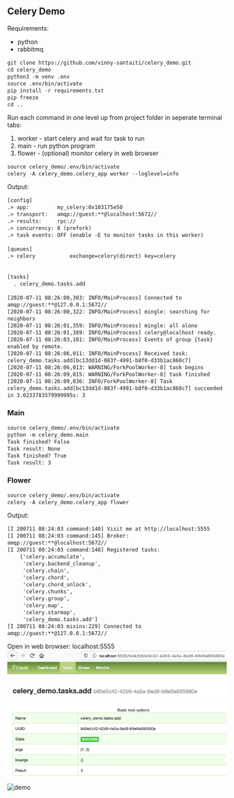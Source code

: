 ## Celery Demo
Requirements:
* python
* rabbitmq
```
git clone https://github.com/vinny-santaiti/celery_demo.git
cd celery_demo
python3 -m venv .env
source .env/bin/activate
pip install -r requirements.txt
pip freeze
cd ..
```
Run each command in one level up from project folder
in seperate terminal tabs:
1. worker - start celery and wait for task to run 
1. main - run python program
1. flower - (optional) monitor celery in web browser

```
source celery_demo/.env/bin/activate
celery -A celery_demo.celery_app worker --loglevel=info
```
Output:
```
[config]
.> app:         my_celery:0x103175e50
.> transport:   amqp://guest:**@localhost:5672//
.> results:     rpc://
.> concurrency: 8 (prefork)
.> task events: OFF (enable -E to monitor tasks in this worker)

[queues]
.> celery           exchange=celery(direct) key=celery


[tasks]
  . celery_demo.tasks.add

[2020-07-11 08:26:00,303: INFO/MainProcess] Connected to amqp://guest:**@127.0.0.1:5672//
[2020-07-11 08:26:00,322: INFO/MainProcess] mingle: searching for neighbors
[2020-07-11 08:26:01,359: INFO/MainProcess] mingle: all alone
[2020-07-11 08:26:01,389: INFO/MainProcess] celery@localhost ready.
[2020-07-11 08:26:03,101: INFO/MainProcess] Events of group {task} enabled by remote.
[2020-07-11 08:26:06,011: INFO/MainProcess] Received task: celery_demo.tasks.add[bc13dd1d-083f-4991-b8f0-d33b1ac860c7]
[2020-07-11 08:26:06,013: WARNING/ForkPoolWorker-8] task begins
[2020-07-11 08:26:09,015: WARNING/ForkPoolWorker-8] task finished
[2020-07-11 08:26:09,036: INFO/ForkPoolWorker-8] Task celery_demo.tasks.add[bc13dd1d-083f-4991-b8f0-d33b1ac860c7] succeeded in 3.0233783579999995s: 3
```
### Main
```
source celery_demo/.env/bin/activate
python -m celery_demo.main
Task finished? False
Task result: None
Task finished? True
Task result: 3
```
### Flower
```
source celery_demo/.env/bin/activate
celery -A celery_demo.celery_app flower
```
Output:
```
[I 200711 08:24:03 command:140] Visit me at http://localhost:5555
[I 200711 08:24:03 command:145] Broker: amqp://guest:**@localhost:5672//
[I 200711 08:24:03 command:148] Registered tasks:
    ['celery.accumulate',
     'celery.backend_cleanup',
     'celery.chain',
     'celery.chord',
     'celery.chord_unlock',
     'celery.chunks',
     'celery.group',
     'celery.map',
     'celery.starmap',
     'celery_demo.tasks.add']
[I 200711 08:24:03 mixins:229] Connected to amqp://guest:**@127.0.0.1:5672//
```
Open in web browser: localhost:5555
![flower](flower.png)
![demo](demo.png)
